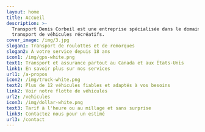 ```yaml
---
layout: home
title: Accueil
description: >-
  Transport Denis Corbeil est une entreprise spécialisée dans le domaine du
  transport de véhicules récréatifs. 
cover_image: /img/3.jpg
slogan1: Transport de roulottes et de remorques
slogan2: À votre service depuis 18 ans
icon1: /img/gps-white.png
text1: Transport et assurance partout au Canada et aux États-Unis
link1: En savoir plus sur nos services
url1: /a-propos
icon2: /img/truck-white.png
text2: Plus de 12 véhicules fiables et adaptés à vos besoins
link2: Voir notre flotte de véhicules
url2: /vehicules
icon3: /img/dollar-white.png
text3: Tarif à l'heure ou au millage et sans surprise
link3: Contactez nous pour un estimé
url3: /contact
---
```


